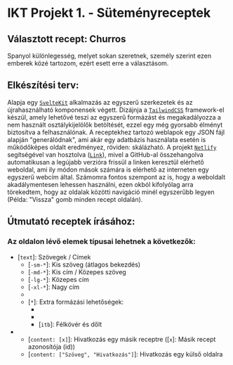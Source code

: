 # IKT Projekt 1. - Süteményreceptek

## Választott recept: Churros

  Spanyol különlegesség, melyet sokan szeretnek, személy szerint ezen emberek közé tartozom, ezért esett erre a választásom.

## Elkészítési terv:
  Alapja egy [`SvelteKit`](https://kit.svelte.dev/) alkalmazás az egyszerű szerkezetek és az újrahasználható komponensek végett. Dizájnja a [`TailwindCSS`](https://tailwindcss.com/) framework-el készül, amely lehetővé teszi az egyszerű formázást és megakadályozza a nem használt osztálykijelölők betöltését, ezzel egy még gyorsabb élményt biztosítva a felhasználónak. A receptekhez tartozó weblapok egy JSON fájl alapján "generálódnak", ami akár egy adatbázis használata esetén is működőképes oldalt eredményez, röviden: skálázható. A projekt [`Netlify`](https://netlify.com/) segítségével van hosztolva ([`Link`](https://neu-iktprojekt-receptek-2023.netlify.app/)), mivel a GitHub-al összehangolva automatikusan a legújabb verzióra frissül a linken keresztül elérhető weboldal, ami ily módon mások számára is elérhető az interneten egy egyszerű webcím által. Számomra fontos szempont az is, hogy a weboldalt akadálymentesen lehessen használni, ezen okból kifolyólag arra törekedtem, hogy az oldalak közötti navigáció minél egyszerűbb legyen (Példa: "Vissza" gomb minden recept oldalán).

## Útmutató receptek írásához:
### Az oldalon lévő elemek típusai lehetnek a következők:
- [`text`]: Szövegek / Címek
  - [`-sm-*`]: Kis szöveg (átlagos bekezdés)
  - [`-md-*`]: Kis cím / Közepes szöveg
  - [`-lg-*`]: Közepes cím
  - [`-xl-*`]: Nagy cím
  - [`-xxl-*`]: Főcím
  - [`*`]: Extra formázási lehetőségek:
    - [`b`]: Félkövér
    - [`it`]: Dőlt
    - [`itb`]: Félkövér és dőlt
- [`link`]: Hivatkozás:
  - [`content: [x]`]: Hivatkozás egy másik receptre ([`x`]: Másik recept azonosítója (id))
  - [`content: ["Szöveg", "Hivatkozás"]`]: Hivatkozás egy külső oldalra
